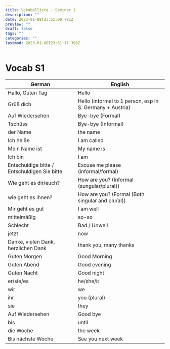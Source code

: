 ```yaml
---
title: Vokabelliste - Seminar 1
description: ""
date: 2023-01-08T23:51:09.781Z
preview: ""
draft: false
tags: ""
categories: ""
lastmod: 2023-01-08T23:51:17.396Z
---
```


# Vocab S1
| German                                       | English                                                   |
| -------------------------------------------- | --------------------------------------------------------- |
| Hallo, Guten Tag                             | Hello                                                     |
| Grüß dich                                    | Hello (informal to 1 person, esp in S. Germany + Austria) |
| Auf Wiedersehen                              | Bye-bye (Formal)                                          |
| Tschüss                                      | Bye-bye (Informal)                                        |
| der Name                                     | the name                                                  |
| Ich heiße                                    | I am called                                               |
| Mein Name ist                                | My name is                                                |
| Ich bin                                      | I am                                                      |
| Entschuldige bitte / Entschuldigen Sie bitte | Excuse me please (informal/formal)                        |
| Wie geht es dir/euch?                        | How are you? (Informal (sungular/plural))                 |
| wie geht es ihnen?                           | How are you? (Formal (Both singular and plural))          |
| Mir geht es gut                              | I am well                                                 |
| mittelmäßig                                  | so-so                                                     |
| Schlecht                                     | Bad / Unwell                                              |
| jetzt                                        | now                                                       |
| Danke, vielen Dank, herzlichen Dank          | thank you, many thanks                                    |
| Guten Morgen                                 | Good Morning                                              |
| Guten Abend                                  | Good evening                                              |
| Guten Nacht                                  | Good night                                                |
| er/sie/es                                    | he/she/it                                                 |
| wir                                          | we                                                        |
| ihr                                          | you (plural)                                              |
| sie                                          | they                                                      |
| Auf Wiedersehen                              | Good bye                                                  |
| bis                                          | until                                                     |
| die Woche                                    | the week                                                  |
| Bis nächste Woche                            | See you next week                                         |

